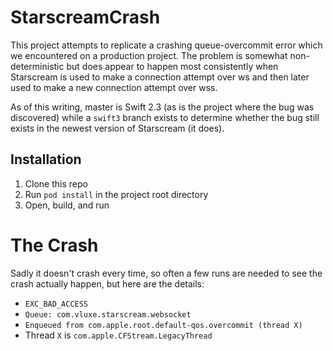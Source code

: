 # StarscreamCrash

This project attempts to replicate a crashing queue-overcommit error which we 
encountered on a production project.  The problem is somewhat non-deterministic 
but does appear to happen most consistently when Starscream is used to make a 
connection attempt over ws and then later used to make a new connection attempt 
over wss.

As of this writing, master is Swift 2.3 (as is the project where the bug was
discovered) while a `swift3` branch exists to determine whether the bug still
exists in the newest version of Starscream (it does).

## Installation
1. Clone this repo
2. Run `pod install` in the project root directory
3. Open, build, and run

# The Crash
Sadly it doesn't crash every time, so often a few runs are needed to see the
crash actually happen, but here are the details:
- `EXC_BAD_ACCESS`
- `Queue: com.vluxe.starscream.websocket`
- `Enqueued from com.apple.root.default-qos.overcommit (thread X)`
- Thread `X` is `com.apple.CFStream.LegacyThread`
